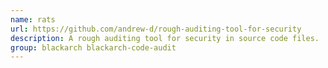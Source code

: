 ```yaml
---
name: rats
url: https://github.com/andrew-d/rough-auditing-tool-for-security
description: A rough auditing tool for security in source code files.
group: blackarch blackarch-code-audit
---
```

